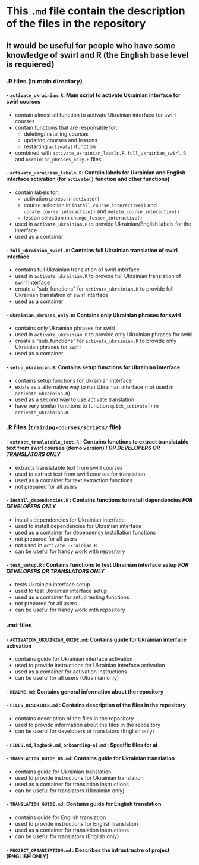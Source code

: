 # This `.md` file contain the description of the files in the repository

## It would be useful for people who have some knowledge of swirl and R (the English base level is requiered)

### .R files (in main directory)

#### - `activate_ukrainian.R`: Main script to activate Ukrainian interface for swirl courses
 - contain almost all function to activate Ukrainian interface for swirl courses 
 - contain functions that are responsible for:
   - deleting/installing courses
   - updating courses and lessons
   - restarting `activate()`function 
 - combined with `activate_ukrainian_labels.R`, `full_ukrainian_swirl.R` and `ukrainian_phrases_only.R` files
 
 
#### - `activate_ukrainian_labels.R`: Contain labels for Ukrainian and English interface activation (for `activate()` function and other functions)
 - contain labels for:
   - activation proess in `activate()`
   - course selection in `install_course_interactive()` and `update_course_interactive()` and `delete_course_interactive()`
   - lesson selection in `change_lesson_interactive()`
 - used in `activate_ukrainian.R` to provide Ukrainian/English labels for the interface
 - used as a container 

#### - `full_ukrainian_swirl.R`: Contains full Ukrainian translation of swirl interface
 - contains full Ukrainian translation of swirl interface
 - used in `activate_ukrainian.R` to provide full Ukrainian translation of swirl interface
 - create a "sub_functions" for `activate_ukrainian.R` to provide full Ukrainian translation of swirl interface
 - used as a container
 
#### - `ukrainian_phrases_only.R`: Contains only Ukrainian phrases for swirl
 - contains only Ukrainian phrases for swirl
 - used in `activate_ukrainian.R` to provide only Ukrainian phrases for swirl
 - create a "sub_functions" for `activate_ukrainian.R` to provide only Ukrainian phrases for swirl
 - used as a container
 
#### - `setup_ukrainian.R`: Contains setup functions for Ukrainian interface 
 - contains setup functions for Ukrainian interface
 - exists as a alternative way to run Ukrainian interface (not used in `activate_ukrainian.R`)
 - used as a second way to use activate translation 
 - have very similar functions to function `quick_activate()` in `activate_ukrainian.R`

### .R files (`training-courses/scripts/` file)

#### - `extract_tranlatable_text.R` : Contains functions to extract translatable text from swirl courses (demo version)  ***FOR DEVELOPERS OR TRANSLATORS ONLY***
 - extracts translatable text from swirl courses
 - used to extract text from swirl courses for translation
 - used as a container for text extraction functions
 - not prepared for all users
 
#### - `install_dependencies.R` : Contains functions to install dependencies ***FOR DEVELOPERS ONLY***
 - installs dependencies for Ukrainian interface
 - used to install dependencies for Ukrainian interface
 - used as a container for dependency installation functions
 - not prepared for all users
 - not used in `activate_ukrainian.R`
 - can be useful for handy work with repository
 
#### - `test_setup.R` : Contains functions to test Ukrainian interface setup ***FOR DEVELOPERS OR TRANSLATORS ONLY***
 - tests Ukrainian interface setup
 - used to test Ukrainian interface setup
 - used as a container for setup testing functions
 - not prepared for all users
 - can be useful for handy work with repository
 
 
### .md files 

#### - `ACTIVATION_UKRAINIAN_GUIDE.md`: Contains guide for Ukrainian interface activation
 - contains guide for Ukrainian interface activation
 - used to provide instructions for Ukrainian interface activation
 - used as a container for activation instructions 
 - can be useful for all users (Ukrainian only)
 
#### - `README.md`: Contains general information about the repository

#### - `FILES_DESCRIBER.md` : Contains description of the files in the repository
 - contains description of the files in the repository
 - used to provide information about the files in the repository
 - can be useful for developers or translators (English only)
 
#### - `FIDES.md`, `logbook.md`, `onboarding-ai.md` : Specific files for ai 

 
#### - `TRANSLATION_GUIDE_UA.md`: Contains guide for Ukrainian translation
 - contains guide for Ukrainian translation
 - used to provide instructions for Ukrainian translation
 - used as a container for translation instructions 
 - can be useful for translators (Ukrainian only)
 
#### - `TRANSLATION_GUIDE.md`: Contains guide for English translation
- contains guide for English translation
 - used to provide instructions for English translation
 - used as a container for translation instructions 
 - can be useful for translators (English only)
 
#### - `PROJECT_ORGANIZATION.md` : Describes the infrustructre of project (ENGLISH ONLY)
